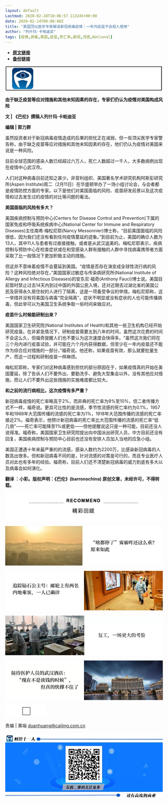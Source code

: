 ```yaml
---
layout: default
Lastmod: 2020-02-28T10:06:57.113245+00:00
date: 2020-02-14T00:00:00Z
title: "美国顶尖医学专家解读新冠病毒疫情：一年内疫苗不会投入使用"
author: "列什玛·卡帕迪亚"
tags: [疫情,病毒,美国,疫苗,死亡率,新冠,流感,National]
---
```


* [**原文链接**](http://mp.weixin.qq.com/s?__biz=MzI0MjU2NTA1Mg==&amp;mid=2247494656&amp;idx=3&amp;sn=5d732497c64d4f35534484db7ae3dddf&amp;chksm=e978c6d3de0f4fc549dce3074c6258016aab9d0ff3936a5283eb69ed4e5091fcfc2006d57098#rd)
* [**备份链接**](http://archive.today/gLKyi)


![](/images/post/8c0fa0e44482fe616506c7b4a9a3f902.jpg)

**由于缺乏疫苗等应对措施和其他未知因素的存在，专家们仍认为疫情对美国构成风险**  

****文 | 《巴伦》撰稿人列什玛·卡帕迪亚****  

****编辑 | 郭力群****

虽然投资者对于新冠病毒疫情造成的后果的担忧正在减弱，但一些顶尖医学专家警告称，由于缺乏疫苗等应对措施和其他未知因素的存在，他们仍认为疫情对美国来说是一种风险。

目前全球范围的感染人数已经超过六万人，死亡人数超过一千人，大多数病例出现在疫情中心武汉市。

人们对这种病毒目前还知之甚少。非营利组织、美国著名学术研究机构阿斯彭研究所(Aspen Institute)周二（2月11日）在华盛顿举办了一场小组讨论会，与会者都是疫情防控方面的专家。以下是他们对美国面临的风险、疫苗研发前景以及这次疫情和过去发生过的疫情的对比等问题的看法。

**美国面临的风险有多大？**

美国疾病控制与预防中心(Centers for Disease Control and Prevention)下属的国家免疫和呼吸系统疾病中心(National Center for Immune and Respiratory Diseases)主任南希·梅松尼耶(Nancy Messonnier)博士称，“目前美国面临的风险很低，因为我们还没有看到任何疫情蔓延的迹象。”到目前为止，美国的确诊人数为13人，其中11人与患者有过直接接触，或者是从武汉返美的。梅松尼耶表示，疾病控制与预防中心在检查症状或在和受感染人群有接触的人群中寻找病毒携带者方面采取了比一般情况下更加积极主动的措施。

但这并不意味着疫情不会蔓延到美国。“疫情是否存在演变成全球性流行病的风险？这种风险绝对存在，”美国国家过敏症与传染病研究所(National Institute of Allergy and Infectious Diseases)的安东尼·福奇(Anthony Fauci)博士说。美国目前暂时禁止过去14天内到过中国的外国公民入境，还对近期去过湖北省的美国公民及获得永久居住权的人进行了隔离，这是一项备受争议的举措。梅松尼耶称，这一举措并没有将美国与病毒“完全隔离”，症状不明显或没有症状的人也可能传播病毒，但此举可以为美国卫生系统争取一些时间来做应对。

**疫苗什么时候能研制出来？**

美国国家卫生研究院(National Institutes of Health)和其他一些卫生机构已经开始研究疫苗。在非紧急情况下，研制疫苗需要五到八年的时间，虽然这次花费的时间不会这么久，但福奇提醒人们也不要认为这次速度会快得多。“虽然这次我们将在三个月内进行疫苗试验，并可能在六个月内获得数据，但至少在一年内疫苗还不能作为综合应对措施的一部分，”福奇说。他还称，如果疫苗有效，那么就要批量生产，而这一过程和研制疫苗一样麻烦。

梅松尼耶称，专家们对这种病毒感到担忧的部分原因在于，如果疫情真的开始在美国蔓延，除了告诉人们不要外出、要勤洗手、避免大型集会以外，没有其他应对措施，而让人们不要外出这些措施的实施难度都比较大。

**和之前的流行病相比，这次疫情有多严重？**

新冠病毒疫情的死亡率略高于2%，而非典的死亡率为9%至10%，但二者传播方式不一样，福奇说。更具可比性的是流感，季节性流感的死亡率约为0.1%，1957年和1968年大范围传播的流感的死亡率为1%，1918年大范围传播的流感的死亡率接近2%。福奇表示，他预计新冠病毒的死亡率比大范围传播的流感的死亡率“低几倍”——死亡率可能降至1%或更低——但他提醒说这只是一种可能，目前还没人说得准。福奇称，美国国家卫生研究院提出向中国派出研究人员，中方目前还没有回复，美国疾病控制与预防中心目前也还没有安排人员加入当地的应急小组。

美国正遭遇十年来最严重的的流感，感染人数约为2200万，比感染新冠病毒的人数高出很多。但和新冠病毒不同的是，针对流感的对策是可行的，而且专业医疗人员对此也有多年的经验。福奇称，目前人们还不清楚新冠病毒的威力到底有多大以及病毒会如何演化。

**翻译 ：小彩。****版权声明：****《巴伦》(barronschina) 原创文章，未经许可，不得转载。**

![](/images/post/4b742a661d0e919a4a17b70f9f588399.jpg)

[![](/images/post/c331174dbb949992a67ac997dbbaf23a.jpg)](http://mp.weixin.qq.com/s?__biz=MzI0MjU2NTA1Mg==&mid=2247494615&idx=1&sn=cfb6561b5609984077953e11e625c126&chksm=e978c104de0f4812f83da74522476dd3d3f34148f522d30ed96168060f4ab1b74d4d0680f5b4&scene=21#wechat_redirect)

[![](/images/post/c4296dcbe8b6dc4aed3346057f8ec7cc.jpg)](http://mp.weixin.qq.com/s?__biz=MzI0MjU2NTA1Mg==&mid=2247494596&idx=1&sn=584063c967bdc35ff9362a3069b8101b&chksm=e978c117de0f480127112014deb2d50e216d23e34f71f4b4eceb93248080d2a73e925b9c1738&scene=21#wechat_redirect)

[![](/images/post/e688780399c041157106242b8eca6a57.jpg)](http://mp.weixin.qq.com/s?__biz=MzI0MjU2NTA1Mg==&mid=2247494571&idx=1&sn=f90485410f6ae2e3bfce5350da6df5fd&chksm=e978c178de0f486e61b339760223f804a70de04101a3f952368e822948357a65210cf3e0bcb0&scene=21#wechat_redirect)

[![](/images/post/1e94c3175bc48f4224024e9c8dbafb84.jpg)](http://mp.weixin.qq.com/s?__biz=MzI0MjU2NTA1Mg==&mid=2247494377&idx=2&sn=3a72d9bc314e65d4edc1e908e37d7234&chksm=e978c03ade0f492c46575340a40f3e5e49cf0171d291f4a2d2a60242f245f1249aeda628cc65&scene=21#wechat_redirect)

  

![](/images/post/0bfacd95f27024a02563812db9efc399.jpg)

  

责编 | 黄端 duanhuang@caijing.com.cn

![](/images/post/1593d2afe45b2b67af2d2b6286b487c5.jpg)

